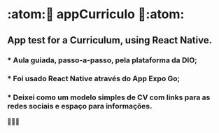 # :atom::iphone: appCurriculo :iphone::atom:

## App test for a Curriculum, using React Native.

### * Aula guiada, passo-a-passo, pela plataforma da DIO;
### * Foi usado React Native através do App Expo Go;
### * Deixei como um modelo simples de CV com links para as redes sociais e espaço para informações.


:rocket::rocket::rocket:
